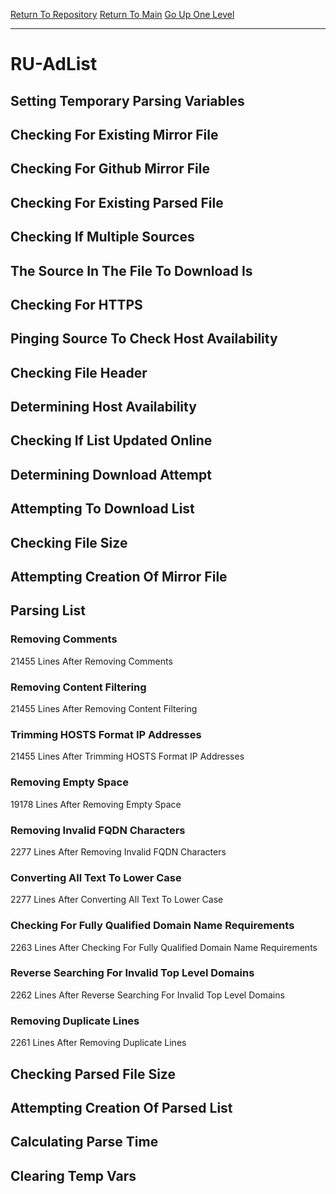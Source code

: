 [Return To Repository](https://github.com/deathbybandaid/piholeparser/)
[Return To Main](https://github.com/deathbybandaid/piholeparser/blob/master/RecentRunLogs/Mainlog.md)
[Go Up One Level](https://github.com/deathbybandaid/piholeparser/blob/master/RecentRunLogs/TopLevelScripts/30-Processing-External-Blacklists.md)
____________________________________
# RU-AdList
## Setting Temporary Parsing Variables
## Checking For Existing Mirror File
## Checking For Github Mirror File
## Checking For Existing Parsed File
## Checking If Multiple Sources
## The Source In The File To Download Is
## Checking For HTTPS
## Pinging Source To Check Host Availability
## Checking File Header
## Determining Host Availability
## Checking If List Updated Online
## Determining Download Attempt
## Attempting To Download List
## Checking File Size
## Attempting Creation Of Mirror File
## Parsing List
### Removing Comments
21455 Lines After Removing Comments
### Removing Content Filtering
21455 Lines After Removing Content Filtering
### Trimming HOSTS Format IP Addresses
21455 Lines After Trimming HOSTS Format IP Addresses
### Removing Empty Space
19178 Lines After Removing Empty Space
### Removing Invalid FQDN Characters
2277 Lines After Removing Invalid FQDN Characters
### Converting All Text To Lower Case
2277 Lines After Converting All Text To Lower Case
### Checking For Fully Qualified Domain Name Requirements
2263 Lines After Checking For Fully Qualified Domain Name Requirements
### Reverse Searching For Invalid Top Level Domains
2262 Lines After Reverse Searching For Invalid Top Level Domains
### Removing Duplicate Lines
2261 Lines After Removing Duplicate Lines
## Checking Parsed File Size
## Attempting Creation Of Parsed List
## Calculating Parse Time
## Clearing Temp Vars

